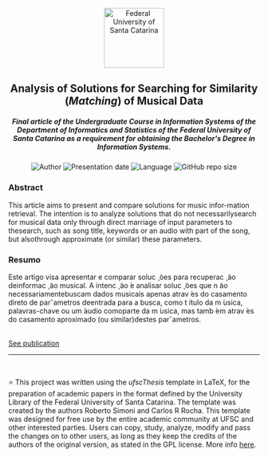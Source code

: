 <p align="center"><img width="120rem" alt="Federal University of Santa Catarina" src="https://github.com/gisabernardess/ufsc-tcc/blob/master/figuras/ufsc-logo-brasao.png"/></p>
<h2 align="center">Analysis of Solutions for Searching for Similarity (<em>Matching</em>) of Musical Data</h2>
<h5 align="center">Final article of the Undergraduate Course in Information Systems of the Department of Informatics and Statistics of the Federal University of Santa Catarina as a requirement for obtaining the Bachelor's Degree in Information Systems.</h5>

<p align="center">
	<img alt="Author" src="https://img.shields.io/badge/author-Silva%2C%20Gisele%20Bernardes%20da-blue"/>
	<img alt="Presentation date" src="https://img.shields.io/badge/presented%20in-Nov.%2023%2C2018-blue"/>
	<img alt="Language" src="https://img.shields.io/badge/language-only%20in%20Portuguese-blue"/>
	<img alt="GitHub repo size" src="https://img.shields.io/github/repo-size/gisabernardess/ufsc-tcc"/>
</p>

<h3>Abstract</h3>
<p>This article aims to present and compare solutions for music infor-mation retrieval.  The intention is to analyze solutions that do not necessarilysearch for musical data only through direct marriage of input parameters to thesearch, such as song title, keywords or an audio with part of the song, but alsothrough approximate (or similar) these parameters.</p>

<h3>Resumo</h3>
<p>Este artigo visa apresentar e comparar soluc ̧ ̃oes para recuperac ̧ ̃ao deinformac ̧ ̃ao musical.  A intenc ̧ ̃ao ́e analisar soluc ̧ ̃oes que n ̃ao necessariamentebuscam dados musicais apenas atrav ́es do casamento direto de parˆametros deentrada para a busca, como t ́ıtulo da m ́usica, palavras-chave ou um ́audio comoparte da m ́usica, mas tamb ́em atrav ́es do casamento aproximado (ou similar)destes parˆametros.</p>
<br/>
<a href="https://repositorio.ufsc.br/handle/123456789/192180" rel="nofollow">See publication</a>
<br/>
<hr/>
<br/>
<p> ⭐ This project was written using the <em>ufscThesis</em> template in LaTeX, for the preparation of academic papers in the format defined by the University Library of the Federal University of Santa Catarina. The template was created by the authors Roberto Simoni and Carlos R Rocha. This template was designed for free use by the entire academic community at UFSC and other interested parties. Users can copy, study, analyze, modify and pass the changes on to other users, as long as they keep the credits of the authors of the original version, as stated in the GPL license. More info <a href="https://github.com/gisabernardess/ufsc-tcc/blob/master/CONTRIBUTING.md" rel="nofollow">here</a>.</p>
